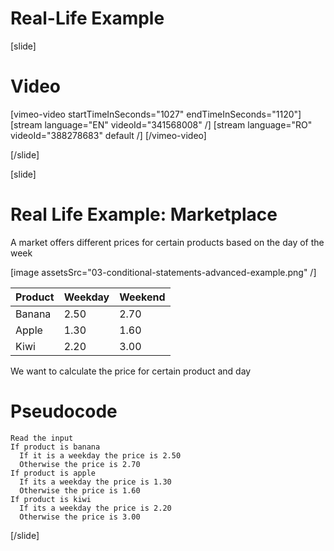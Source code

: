 # Real-Life Example

[slide]
# Video

[vimeo-video startTimeInSeconds="1027" endTimeInSeconds="1120"]
[stream language="EN" videoId="341568008"  /]
[stream language="RO" videoId="388278683" default /]
[/vimeo-video]

[/slide]

[slide]
# Real Life Example: Marketplace
A market offers different prices for certain products based on the day of the week

[image assetsSrc="03-conditional-statements-advanced-example.png" /]

|Product|Weekday|Weekend| 
|-------|-------|-------|
|Banana|2.50|2.70|
|Apple|1.30|1.60|
|Kiwi|2.20|3.00|

We want to calculate the price for certain product and day

# Pseudocode

```
Read the input 
If product is banana
  If it is a weekday the price is 2.50
  Otherwise the price is 2.70
If product is apple
  If its a weekday the price is 1.30
  Otherwise the price is 1.60
If product is kiwi
  If its a weekday the price is 2.20
  Otherwise the price is 3.00
``` 
[/slide]